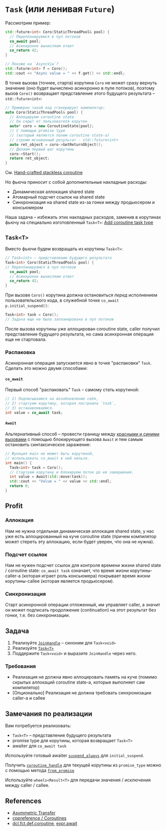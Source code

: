 # `Task` (или ленивая `Future`)

Рассмотрим пример:

```cpp
std::future<int> Coro(StaticThreadPool& pool) {
  // Перепланируемся в пул потоков
  co_await pool;
  // Асинхронно вычисляем ответ
  co_return 42;
}

// Похоже на `AsyncVia`?
std::future<int> f = Coro();
std::cout << "Async value = " << f.get() << std::endl;
```

В точке вызова (точнее, старта) корутина `Coro` не может сразу вернуть значение (оно будет вычислено асинхронно в пуле потоков), поэтому вызов `Coro()` возвращает представление этого будущего результата – `std::future<int>`:

```cpp
// Примерно такой код сгенерирует компилятор:
auto Coro(StaticThreadPool& pool) {
  // Аллоцируем coroutine state
  // Он скрыт от пользователя корутин
  auto* coro = new CoroutineState{pool};
  // С помощью promise type 
  // (который является полем coroutine state-а) 
  // строим мгновенный результат - std::future<int>
  auto ret_object = coro->GetReturnObject();
  // Делаем первый шаг корутины
  coro->Start();
  return ret_object;
}
```

См. [Hand-crafted stackless coroutine](https://gitlab.com/Lipovsky/stackless_examples/-/blob/master/state_machine_4/main.cpp)

Но фьюча приносит с собой дополнительные накладные расходы:
- Динамическая аллокация shared state
- Атомарный подсчет ссылок на shared state
- Синхронизация на shared state из-за гонки между продьюсером и консьюмером

Наша задача – избежать этих накладных расходов, заменив в корутинах фьючу на специально изготовленный `Task<T>`: [Add coroutine task type](http://www.open-std.org/jtc1/sc22/wg21/docs/papers/2018/p1056r0.html)

## `Task<T>`

Вместо фьючи будем возвращать из корутины `Task<T>`:

```cpp
// Task<int> – представление будущего результата
Task<int> Coro(StaticThreadPool& pool) {
// Перепланируемся в пул потоков
  co_await pool;
  // Асинхронно вычисляем ответ
  co_return 42;
}
```

При вызове `Coro()` корутина должна остановиться _перед_ исполнением пользовательского кода, в служебной точке `co_await p.initial_suspend()`:

```cpp
Task<int> task = Coro();
// Задача еще не была запланирована в пул потоков
```

После вызова корутины уже аллоцирован coroutine state, caller получил представление будущего результата, но сама асинхронная операция еще не стартовала.

### Распаковка

Асинхронная операция запускается явно в точке "распаковки" `Task`. Сделать это можно двумя способами:

#### `co_await`

Первый способ "распаковать" `Task` – самому стать корутиной:
```cpp
// 1) Подписываемся на возобновление себя,
// 2) стартуем корутину, которая построила `task`,
// 3) останавливаемся.
int value = co_await task;
```

#### `Await`

Альтернативный способ – провести границу между [красными и синими вызовами](https://journal.stuffwithstuff.com/2015/02/01/what-color-is-your-function/) с помощью блокирующего вызова `Await` и тем самым остановить синтаксическое заражение:
```cpp
// Функция main не может быть корутиной,
// использовать co_await в ней нельзя.
int main() {
  Task<int> task = Coro();
  // Стартуем корутину и блокируем поток до ее завершения.
  int value = Await(std::move(task));
  std::cout << "Value = " << value << std::endl;
  return 0;
}
```

## Profit

### Аллокация

Нам не нужна отдельная динамическая аллокация shared state, у нас уже есть аллоцированный на куче coroutine state (причем компилятор может стереть эту аллокацию, если будет уверен, что она не нужна).

### Подсчет ссылок

Нам не нужен подсчет ссылок для контроля времени жизни shared state / coroutine state: `co_await task` означает, что время жизни корутины-caller-а (которая играет роль консьюмера) покрывает время жизни корутины-callee (которая является продьюсером).

### Синхронизация

Старт асинхронной операции отложенный, им управляет caller, а значит он может подписать продолжение (continuation) на этот результат без гонки, т.е. без синхронизации.

## Задача

1) Реализуйте [`JoinHandle`](task/join_handle.hpp) – синоним для `Task<void>`
2) Реализуйте [`Task<T>`](task/task.hpp)
3) Поддержите `Task<void>` и выразите `JoinHandle` через него.

### Требования

- Реализация не должна явно аллоцировать память на куче (помимо скрытых аллокаций coroutine state-а, которые выполняет сам компилятор)
- [Опционально] Реализация не должна требовать синхронизации caller-а и callee

## Замечания по реализации

Вам потребуется реализовать:

- `Task<T>` – представление будущего результата
- promise type для корутины, которая возвращает `Task<T>`
- awaiter для `co_await task`

Используйте готовый awaiter [`suspend_always`](https://en.cppreference.com/w/cpp/coroutine/suspend_always) для `initial_suspend`.

Получить [`coroutine_handle`](https://en.cppreference.com/w/cpp/coroutine/coroutine_handle) для текущей корутины из `promise_type` можно с помощью метода [`from_promise`](https://en.cppreference.com/w/cpp/coroutine/coroutine_handle/from_promise)

Используйте `wheels<Result<T>` для передачи значения / исключения между caller / callee.

## References

- [Asymmetric Transfer](https://lewissbaker.github.io/)
- [cppreference / Coroutines](https://en.cppreference.com/w/cpp/language/coroutines)
- [dcl.fct.def.coroutine](https://eel.is/c++draft/dcl.fct.def.coroutine), [expr.await](https://eel.is/c++draft/expr.await#:co_await)
